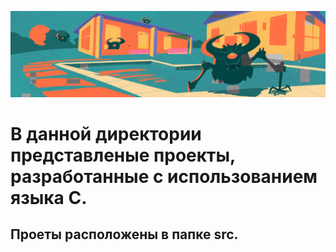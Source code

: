 
![Projects](images/1.png)

# В данной директории представленые проекты, разработанные с использованием языка С.
## Проеты расположены в папке src.